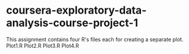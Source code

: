 # coursera-exploratory-data-analysis-course-project-1
This assignment contains four R's files each for creating a separate plot.
Plot1.R 
Plot2.R
Plot3.R
Plot4.R

